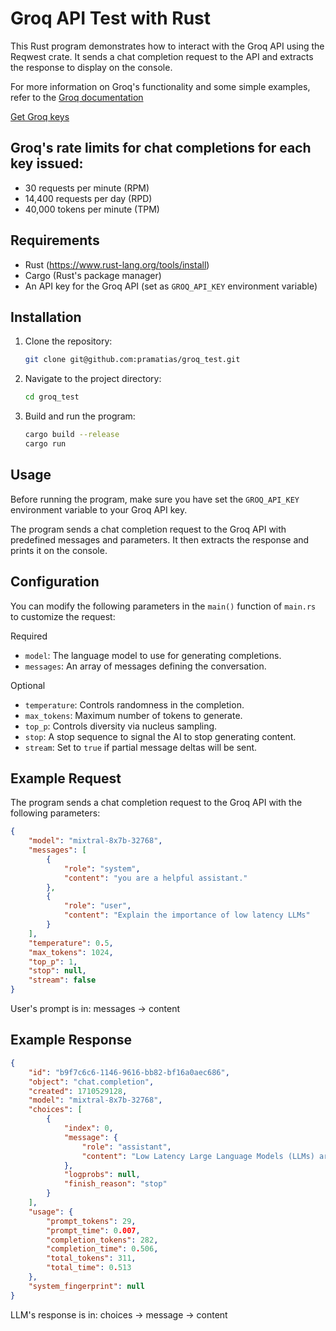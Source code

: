 # Groq API Test with Rust

This Rust program demonstrates how to interact with the Groq API using the
Reqwest crate. It sends a chat completion request to the API and extracts the
response to display on the console.

For more information on Groq's functionality and some simple examples, refer to
the [Groq documentation](https://console.groq.com/docs/text-chat)

[Get Groq keys](https://console.groq.com/keys)

## Groq's rate limits for chat completions for each key issued:
- 30 requests per minute (RPM)
- 14,400 requests per day (RPD)
- 40,000 tokens per minute (TPM)

## Requirements

- Rust (https://www.rust-lang.org/tools/install)
- Cargo (Rust's package manager)
- An API key for the Groq API (set as `GROQ_API_KEY` environment variable)

## Installation

1. Clone the repository:

    ```bash
    git clone git@github.com:pramatias/groq_test.git
    ```

2. Navigate to the project directory:

    ```bash
    cd groq_test
    ```

3. Build and run the program:

    ```bash
    cargo build --release
    cargo run
    ```

## Usage

Before running the program, make sure you have set the `GROQ_API_KEY`
environment variable to your Groq API key.

The program sends a chat completion request to the Groq API with predefined
messages and parameters. It then extracts the response and prints it on the
console.

## Configuration

You can modify the following parameters in the `main()` function of `main.rs` to
customize the request:

Required
- `model`: The language model to use for generating completions.
- `messages`: An array of messages defining the conversation.

Optional
- `temperature`: Controls randomness in the completion.
- `max_tokens`: Maximum number of tokens to generate.
- `top_p`: Controls diversity via nucleus sampling.
- `stop`: A stop sequence to signal the AI to stop generating content.
- `stream`: Set to `true` if partial message deltas will be sent.

## Example Request

The program sends a chat completion request to the Groq API with the following parameters:

```json
{
    "model": "mixtral-8x7b-32768",
    "messages": [
        {
            "role": "system",
            "content": "you are a helpful assistant."
        },
        {
            "role": "user",
            "content": "Explain the importance of low latency LLMs"
        }
    ],
    "temperature": 0.5,
    "max_tokens": 1024,
    "top_p": 1,
    "stop": null,
    "stream": false
}

```
User's prompt is in: messages -> content

## Example Response

```json
{
    "id": "b9f7c6c6-1146-9616-bb82-bf16a0aec686",
    "object": "chat.completion",
    "created": 1710529128,
    "model": "mixtral-8x7b-32768",
    "choices": [
        {
            "index": 0,
            "message": {
                "role": "assistant",
                "content": "Low Latency Large Language Models (LLMs) are critical..."
            },
            "logprobs": null,
            "finish_reason": "stop"
        }
    ],
    "usage": {
        "prompt_tokens": 29,
        "prompt_time": 0.007,
        "completion_tokens": 282,
        "completion_time": 0.506,
        "total_tokens": 311,
        "total_time": 0.513
    },
    "system_fingerprint": null
}

```
LLM's response is in: choices -> message -> content
